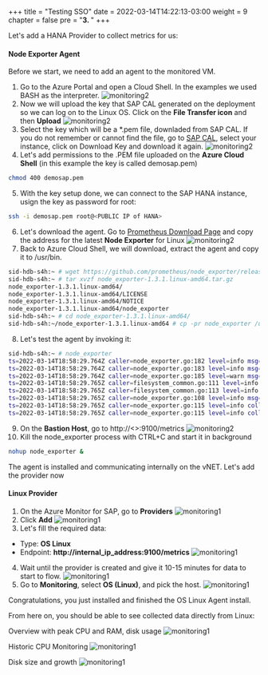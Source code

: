 +++
title = "Testing SSO"
date = 2022-03-14T14:22:13-03:00
weight = 9
chapter = false
pre = "<b>3. </b>"
+++

Let's add a HANA Provider to collect metrics for us: 

#### Node Exporter Agent 
Before we start, we need to add an agent to the monitored VM. 


1. Go to the Azure Portal and open a Cloud Shell. In the examples we used BASH as the interpreter. 
![monitoring2](/images/am16.png?height=520px)
2. Now we will upload the key that SAP CAL generated on the deployment so we can log on to the Linux OS. Click on the **File Transfer icon**  and then **Upload**
![monitoring2](/images/am17.png?height=220px)
3. Select the key which will be a *.pem file, downladed from SAP CAL. If you do not remember or cannot find the file, go to [SAP CAL](https://cal.sap.com), select your instance, click on Download Key and download it again. 
![monitoring2](/images/am18.png?height=220px)
4. Let's add permissions to the .PEM file uploaded on the **Azure Cloud Shell** (in this example the key is called demosap.pem)
```bash
chmod 400 demosap.pem
```
5. With the key setup done, we can connect to the SAP HANA instance, usign the key as password for root: 
```bash
ssh -i demosap.pem root@<PUBLIC IP of HANA>
```
6. Let's download the agent. Go to [Prometheus Download Page](https://prometheus.io/download/) and copy the address for the latest **Node Exporter** for Linux
![monitoring2](/images/am19.png?height=220px)
7. Back to Azure Cloud Shell, we will download, extract the agent and copy it to /usr/bin. 
```bash
sid-hdb-s4h:~ # wget https://github.com/prometheus/node_exporter/releases/download/v1.3.1/node_exporter-1.3.1.linux-amd64.tar.gz
sid-hdb-s4h:~ # tar xvzf node_exporter-1.3.1.linux-amd64.tar.gz 
node_exporter-1.3.1.linux-amd64/
node_exporter-1.3.1.linux-amd64/LICENSE
node_exporter-1.3.1.linux-amd64/NOTICE
node_exporter-1.3.1.linux-amd64/node_exporter
sid-hdb-s4h:~ # cd node_exporter-1.3.1.linux-amd64/
sid-hdb-s4h:~/node_exporter-1.3.1.linux-amd64 # cp -pr node_exporter /usr/bin/
```
8. Let's test the agent by invoking it: 
```bash
sid-hdb-s4h:~ # node_exporter
ts=2022-03-14T18:58:29.764Z caller=node_exporter.go:182 level=info msg="Starting node_exporter" version="(version=1.3.1, branch=HEAD, revision=a2321e7b940ddcff26873612bccdf7cd4c42b6b6)"
ts=2022-03-14T18:58:29.764Z caller=node_exporter.go:183 level=info msg="Build context" build_context="(go=go1.17.3, user=root@243aafa5525c, date=20211205-11:09:49)"
ts=2022-03-14T18:58:29.764Z caller=node_exporter.go:185 level=warn msg="Node Exporter is running as root user. This exporter is designed to run as unpriviledged user, root is not required."
ts=2022-03-14T18:58:29.765Z caller=filesystem_common.go:111 level=info collector=filesystem msg="Parsed flag --collector.filesystem.mount-points-exclude" flag=^/(dev|proc|run/credentials/.+|sys|var/lib/docker/.+)($|/)
ts=2022-03-14T18:58:29.765Z caller=filesystem_common.go:113 level=info collector=filesystem msg="Parsed flag --collector.filesystem.fs-types-exclude" flag=^(autofs|binfmt_misc|bpf|cgroup2?|configfs|debugfs|devpts|devtmpfs|fusectl|hugetlbfs|iso9660|mqueue|nsfs|overlay|proc|procfs|pstore|rpc_pipefs|securityfs|selinuxfs|squashfs|sysfs|tracefs)$
ts=2022-03-14T18:58:29.765Z caller=node_exporter.go:108 level=info msg="Enabled collectors"
ts=2022-03-14T18:58:29.765Z caller=node_exporter.go:115 level=info collector=arp
ts=2022-03-14T18:58:29.765Z caller=node_exporter.go:115 level=info collector=bcache
```
9. On the **Bastion Host**, go to http://<<SAP HANA Private IP>>:9100/metrics
![monitoring2](/images/am20.png?height=420px)
10. Kill the node_exporter process with CTRL+C and start it in background
```bash
nohup node_exporter & 
```

The agent is installed and communicating internally on the vNET. Let's add the provider now

#### Linux Provider 

1. On the Azure Monitor for SAP, go to **Providers**
![monitoring1](/images/am05.png?height=450px)
2. Click **Add**
![monitoring1](/images/am06.png?height=100px)
3. Let's fill the required data: 
- Type: **OS Linux** 
- Endpoint: **http://internal_ip_address:9100/metrics**
![monitoring1](/images/am21.png?height=500px)
4. Wait until the provider is created and give it 10-15 minutes for data to start to flow. 
![monitoring1](/images/am22.png?height=100px)
5. Go to **Monitoring**, select **OS (Linux)**, and pick the host. 
![monitoring1](/images/am23.png?height=400px)

Congratulations, you just installed and finished the OS Linux Agent install. 

From here on, you should be able to see collected data directly from Linux: 

Overview with peak CPU and RAM, disk usage
![monitoring1](/images/am24.png?height=500px)

Historic CPU Monitoring
![monitoring1](/images/am25.png?height=500px)

Disk size and growth 
![monitoring1](/images/am26.png?height=500px)
